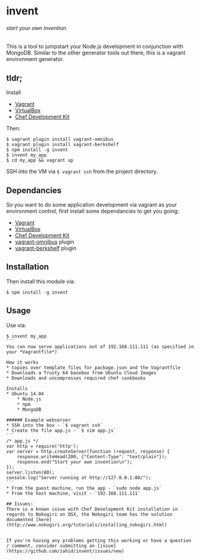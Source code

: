 invent
==============
###### start your own invention.

This is a tool to jumpstart your Node.js development in conjunction with MongoDB.
Similar to the other generator tools out there, this is a vagrant environment generator.
## tldr;

Install

* [Vagrant](https://www.vagrantup.com/)
* [VirtualBox](https://www.virtualbox.org/)
* [Chef Development Kit](http://downloads.getchef.com/chef-dk/)

Then:
```
$ vagrant plugin install vagrant-omnibus
$ vagrant plugin install vagrant-berkshelf
$ npm install -g invent
$ invent my_app
$ cd my_app && vagrant up
```
SSH into the VM via `$ vagrant ssh` from the project directory. 

## Dependancies
So you want to do some application development via vagrant as your environment control, first install some dependancies to get you going:

* [Vagrant](https://www.vagrantup.com/)
* [VirtualBox](https://www.virtualbox.org/)
* [Chef Development Kit](http://downloads.getchef.com/chef-dk/)
* [vagrant-omnibus](https://github.com/opscode/vagrant-omnibus) plugin
* [vagrant-berkshelf](https://github.com/berkshelf/vagrant-berkshelf) plugin

## Installation
Then install this module via: 
```
$ npm install -g invent
``` 

## Usage
Use via:
````
$ invent my_app
```
You can now serve applications out of 192.168.111.111 (as specified in your *Vagrantfile*)

How it works
* Copies over template files for package.json and the Vagrantfile
* Downloads a Trusty 64 basebox from Ubuntu Cloud Images
* Downloads and uncompresses required chef cookbooks

Installs 
* Ubuntu 14.04
    * Node.js
    * npm
    * MongoDB

###### Example webserver
* SSH into the box - `$ vagrant ssh`
* Create the file app.js - `$ vim app.js`
```
/* app.js */
var http = require('http');
var server = http.createServer(function (request, response) {
    response.writeHead(200, {"Content-Type": "text/plain"});
    response.end("Start your own invention\n");
});
server.listen(80);
console.log("Server running at http://127.0.0.1:80/");
```
* From the guest machine, run the app - `sudo node app.js` 
* From the host machine, visit - `192.168.111.111`

## Issues:
There is a known issue with Chef Development Kit installation in regards to Nokogiri on OSX, the Nokogiri team has the solution documented [here](http://www.nokogiri.org/tutorials/installing_nokogiri.html)


If you're having any problems getting this working or have a question / comment, consider submitting an [issue](https://github.com/zahid/invent/issues/new)
